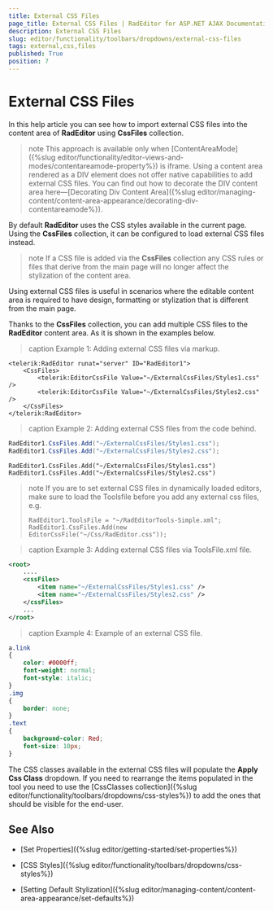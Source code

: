 ```yaml
---
title: External CSS Files
page_title: External CSS Files | RadEditor for ASP.NET AJAX Documentation
description: External CSS Files
slug: editor/functionality/toolbars/dropdowns/external-css-files
tags: external,css,files
published: True
position: 7
---
```


# External CSS Files

In this help article you can see how to import external CSS files into the content area of **RadEditor** using **CssFiles** collection.

>note This approach is available only when [ContentAreaMode]({%slug editor/functionality/editor-views-and-modes/contentareamode-property%}) is iframe. Using a content area rendered as a DIV element does not offer native capabilities to add external CSS files. You can find out how to decorate the DIV content area here—[Decorating Div Content Area]({%slug editor/managing-content/content-area-appearance/decorating-div-contentareamode%}). 

By default **RadEditor** uses the CSS styles available in the current page. Using the **CssFiles** collection, it can be configured to load external CSS files instead.

>note If a CSS file is added via the **CssFiles** collection any CSS rules or files that derive from the main page will no longer affect the stylization of the content area.

Using external CSS files is useful in scenarios where the editable content area is required to have design, formatting or stylization that is different from the main page.

Thanks to the **CssFiles** collection, you can add multiple CSS files to the **RadEditor** content area. As it is shown in the examples below. 


>caption Example 1: Adding external CSS files via markup.

````ASP.NET
<telerik:RadEditor runat="server" ID="RadEditor1">
	<CssFiles>
		<telerik:EditorCssFile Value="~/ExternalCssFiles/Styles1.css" />
		<telerik:EditorCssFile Value="~/ExternalCssFiles/Styles2.css" />
	</CssFiles>
</telerik:RadEditor>
````

>caption Example 2: Adding external CSS files from the code behind.
>

````C#
RadEditor1.CssFiles.Add("~/ExternalCssFiles/Styles1.css");
RadEditor1.CssFiles.Add("~/ExternalCssFiles/Styles2.css");
````
````VB
RadEditor1.CssFiles.Add("~/ExternalCssFiles/Styles1.css")
RadEditor1.CssFiles.Add("~/ExternalCssFiles/Styles2.css")
````

>note If you are to set external CSS files in dynamically loaded editors, make sure to load the Toolsfile before you add any external css files, e.g.
>
>	`RadEditor1.ToolsFile = "~/RadEditorTools-Simple.xml";`
>	`RadEditor1.CssFiles.Add(new EditorCssFile("~/Css/RadEditor.css"));`

>caption Example 3: Adding external CSS files via ToolsFile.xml file.

````XML
<root>
	....
	<cssFiles>    
		<item name="~/ExternalCssFiles/Styles1.css" />    
		<item name="~/ExternalCssFiles/Styles2.css" /> 
	</cssFiles>
	...
</root>
````

>caption Example 4: Example of an external CSS file.

````CSS
a.link
{
	color: #0000ff;
	font-weight: normal;
	font-style: italic;
}
.img
{
	border: none;
}
.text
{
	background-color: Red;
	font-size: 10px;
}
````

The CSS classes available in the external CSS files will populate the **Apply Css Class** dropdown. If you need to rearrange the items populated in the tool you need to use the [CssClasses collection]({%slug editor/functionality/toolbars/dropdowns/css-styles%}) to add the ones that should be visible for the end-user.


## See Also

* [Set Properties]({%slug editor/getting-started/set-properties%})

* [CSS Styles]({%slug editor/functionality/toolbars/dropdowns/css-styles%})

* [Setting Default Stylization]({%slug editor/managing-content/content-area-appearance/set-defaults%})